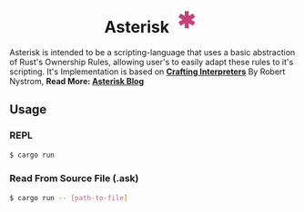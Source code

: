 # <div align="center"> Asterisk <img src="./doc/asterisk.png" width=50 alt="astr-img"></img></div>
Asterisk is intended to be a scripting-language that uses a basic abstraction of Rust's Ownership Rules, allowing user's to easily adapt these rules to it's scripting. 
It's Implementation is based on <strong><a href="https://craftinginterpreters.com/">Crafting Interpreters</a></strong> By Robert Nystrom,
<strong>Read More: <a href="https://hungry-air-4cc.notion.site/asterisk-9f7c790a9e914b6699bb9da3221f9d6d">Asterisk Blog</a></strong>

## Usage

### REPL

```bash
$ cargo run
```

### Read From Source File (.ask)

```bash
$ cargo run -- [path-to-file]
```
